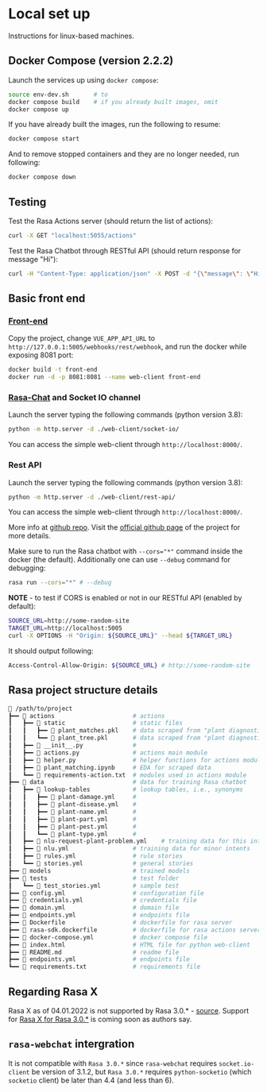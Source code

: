 # Local set up

Instructions for linux-based machines.

## Docker Compose (version 2.2.2)

Launch the services up using `docker compose`:
```bash
source env-dev.sh       # to 
docker compose build    # if you already built images, omit
docker compose up
```

If you have already built the images, run the following to resume:
```bash
docker compose start
```

And to remove stopped containers and they are no longer needed, run following:
```bash
docker compose down
```

## Testing

Test the Rasa Actions server (should return the list of actions):
```bash
curl -X GET "localhost:5055/actions"
```

Test the Rasa Chatbot through RESTful API (should return response for message "Hi"):
```bash
curl -H "Content-Type: application/json" -X POST -d "{\"message\": \"Hi\", \"sender\": \"1\"}" "localhost:5005/webhooks/rest/webhook"
```

## Basic front end

### [Front-end](https://git.eduworks.us/ask-extension/askchatbot-widget)

Copy the project, change `VUE_APP_API_URL` to `http://127.0.0.1:5005/webhooks/rest/webhook`, and run the docker while exposing 8081 port:
```bash
docker build -t front-end
docker run -d -p 8081:8081 --name web-client front-end
```

### [Rasa-Chat](https://www.npmjs.com/package/@rasahq/rasa-chat) and Socket IO channel

Launch the server typing the following commands (python version 3.8):
```bash
python -m http.server -d ./web-client/socket-io/
```
You can access the simple web-client through `http://localhost:8000/`.

### Rest API

Launch the server typing the following commands (python version 3.8):
```bash
python -m http.server -d ./web-client/rest-api/
```
You can access the simple web-client through `http://localhost:8000/`.

More info at [github repo](https://github.com/RasaHQ/how-to-rasa/tree/main/video-10-connectors). Visit the [official github page](https://github.com/scalableminds/chatroom) of the project for more details. 

Make sure to run the Rasa chatbot with `--cors="*"` command inside the docker (the default). Additionally one can use `--debug` command for debugging:
```bash
rasa run --cors="*" # --debug
```

__NOTE__ - to test if CORS is enabled or not in our RESTful API (enabled by default):
```bash
SOURCE_URL=http://some-random-site
TARGET_URL=http://localhost:5005
curl -X OPTIONS -H "Origin: ${SOURCE_URL}" --head ${TARGET_URL}
```
It should output following:
```bash
Access-Control-Allow-Origin: ${SOURCE_URL} # http://some-random-site
```

## Rasa project structure details

```bash
📂 /path/to/project
┣━━ 📂 actions                      # actions
┃   ┣━━ 📂 static                   # static files
┃   ┃   ┣━━ 🔢 plant_matches.pkl    # data scraped from "plant diagnostic matrix"
┃   ┃   ┗━━ 🔢 plant_tree.pkl       # data scraped from "plant diagnostic matrix"
┃   ┣━━ 🐍 __init__.py              #
┃   ┣━━ 🐍 actions.py               # actions main module
┃   ┣━━ 🐍 helper.py                # helper functions for actions module
┃   ┣━━ 📄 plant_matching.ipynb     # EDA for scraped data
┃   ┗━━ 📄 requirements-action.txt  # modules used in actions module
┣━━ 📂 data                         # data for training Rasa chatbot
┃   ┣━━ 📂 lookup-tables            # lookup tables, i.e., synonyms
┃   ┃   ┣━━ 📄 plant-damage.yml     # 
┃   ┃   ┣━━ 📄 plant-disease.yml    #
┃   ┃   ┣━━ 📄 plant-name.yml       #
┃   ┃   ┣━━ 📄 plant-part.yml       #
┃   ┃   ┣━━ 📄 plant-pest.yml       #
┃   ┃   ┗━━ 📄 plant-type.yml       #
┃   ┣━━ 📄 nlu-request-plant-problem.yml    # training data for this intent
┃   ┣━━ 📄 nlu.yml                  # training data for minor intents
┃   ┣━━ 📄 rules.yml                # rule stories
┃   ┗━━ 📄 stories.yml              # general stories
┣━━ 📂 models                       # trained models
┣━━ 📂 tests                        # test folder
┃   ┗━━ 📄 test_stories.yml         # sample test
┣━━ 📄 config.yml                   # configuration file
┣━━ 📄 credentials.yml              # credentials file
┣━━ 📄 domain.yml                   # domain file
┣━━ 📄 endpoints.yml                # endpoints file
┣━━ 🐋 Dockerfile                   # dockerfile for rasa server
┣━━ 🐋 rasa-sdk.dockerfile          # dockerfile for rasa actions server
┣━━ 🐋 docker-compose.yml           # docker compose file
┣━━ 📄 index.html                   # HTML file for python web-client
┣━━ 📄 README.md                    # readme file
┣━━ 📄 endpoints.yml                # endpoints file
┗━━ 📄 requirements.txt             # requirements file
```

## Regarding Rasa X

Rasa X as of 04.01.2022 is not supported by Rasa 3.0.* - [source](https://rasa.com/docs/rasa-x/changelog/compatibility-matrix/). Support for [Rasa X for Rasa 3.0.*](https://forum.rasa.com/t/rasa-x-3-0/49700) is coming soon as authors say.

## `rasa-webchat` intergration

It is not compatible with `Rasa 3.0.*` since `rasa-webchat` requires `socket.io-client` be version of 3.1.2, but `Rasa 3.0.*` requires `python-socketio` (which `socketio` client) be later than 4.4 (and less than 6).